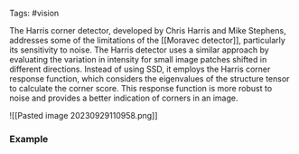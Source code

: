 Tags: #vision 

The Harris corner detector, developed by Chris Harris and Mike Stephens, addresses some of the limitations of the [[Moravec detector]], particularly its sensitivity to noise. The Harris detector uses a similar approach by evaluating the variation in intensity for small image patches shifted in different directions. Instead of using SSD, it employs the Harris corner response function, which considers the eigenvalues of the structure tensor to calculate the corner score. This response function is more robust to noise and provides a better indication of corners in an image.

![[Pasted image 20230929110958.png]]

### Example

